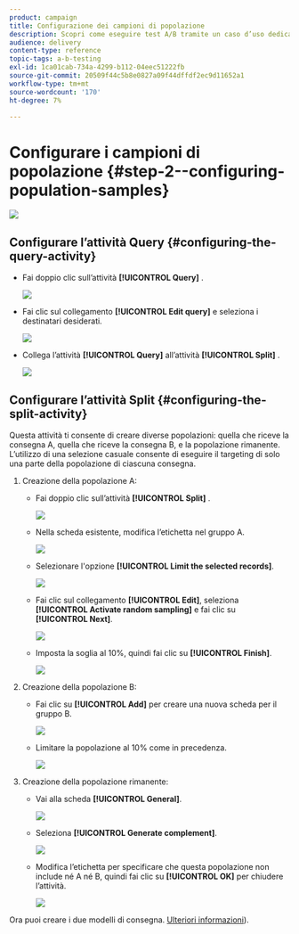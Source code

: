 ```yaml
---
product: campaign
title: Configurazione dei campioni di popolazione
description: Scopri come eseguire test A/B tramite un caso d’uso dedicato.
audience: delivery
content-type: reference
topic-tags: a-b-testing
exl-id: 1ca01cab-734a-4299-b112-04eec51222fb
source-git-commit: 20509f44c5b8e0827a09f44dffdf2ec9d11652a1
workflow-type: tm+mt
source-wordcount: '170'
ht-degree: 7%

---
```


# Configurare i campioni di popolazione {#step-2--configuring-population-samples}

![](../../assets/common.svg)

## Configurare l’attività Query {#configuring-the-query-activity}

* Fai doppio clic sull’attività **[!UICONTROL Query]** .

   ![](assets/use_case_abtesting_createrecipients_001.png)

* Fai clic sul collegamento **[!UICONTROL Edit query]** e seleziona i destinatari desiderati.

   ![](assets/use_case_abtesting_createrecipients_002.png)

* Collega l’attività **[!UICONTROL Query]** all’attività **[!UICONTROL Split]** .

   ![](assets/use_case_abtesting_createrecipients_003.png)

## Configurare l’attività Split {#configuring-the-split-activity}

Questa attività ti consente di creare diverse popolazioni: quella che riceve la consegna A, quella che riceve la consegna B, e la popolazione rimanente. L’utilizzo di una selezione casuale consente di eseguire il targeting di solo una parte della popolazione di ciascuna consegna.

1. Creazione della popolazione A:

   * Fai doppio clic sull’attività **[!UICONTROL Split]** .

      ![](assets/use_case_abtesting_createrecipients_004.png)

   * Nella scheda esistente, modifica l’etichetta nel gruppo A.

      ![](assets/use_case_abtesting_createrecipients_005.png)

   * Selezionare l&#39;opzione **[!UICONTROL Limit the selected records]**.

      ![](assets/use_case_abtesting_createrecipients_006.png)

   * Fai clic sul collegamento **[!UICONTROL Edit]**, seleziona **[!UICONTROL Activate random sampling]** e fai clic su **[!UICONTROL Next]**.

      ![](assets/use_case_abtesting_createrecipients_007.png)

   * Imposta la soglia al 10%, quindi fai clic su **[!UICONTROL Finish]**.

      ![](assets/use_case_abtesting_createrecipients_008.png)

1. Creazione della popolazione B:

   * Fai clic su **[!UICONTROL Add]** per creare una nuova scheda per il gruppo B.

      ![](assets/use_case_abtesting_createrecipients_009.png)

   * Limitare la popolazione al 10% come in precedenza.

      ![](assets/use_case_abtesting_createrecipients_010.png)

1. Creazione della popolazione rimanente:

   * Vai alla scheda **[!UICONTROL General]**. 

      ![](assets/use_case_abtesting_createrecipients_011.png)

   * Seleziona **[!UICONTROL Generate complement]**.

      ![](assets/use_case_abtesting_createrecipients_012.png)

   * Modifica l’etichetta per specificare che questa popolazione non include né A né B, quindi fai clic su **[!UICONTROL OK]** per chiudere l’attività.

      ![](assets/use_case_abtesting_createrecipients_013.png)

Ora puoi creare i due modelli di consegna. [Ulteriori informazioni](a-b-testing-uc-delivery-templates.md)).
